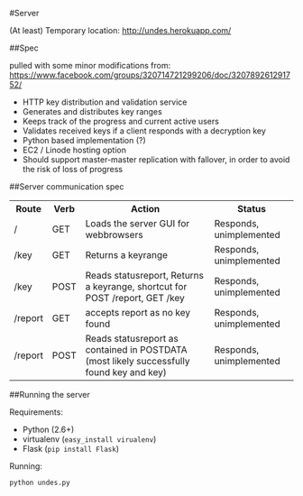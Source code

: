 #Server

(At least) Temporary location: http://undes.herokuapp.com/


##Spec

pulled with some minor modifications from: https://www.facebook.com/groups/320714721299206/doc/320789261291752/

 *  HTTP key distribution and validation service
 *  Generates and distributes key ranges
 *  Keeps track of the progress and current active users
 *  Validates received keys if a client responds with a decryption key
 *  Python based implementation (?)
 *  EC2 / Linode hosting option
 *  Should support master-master replication with fallover, in order to avoid the risk of loss of progress

 
##Server communication spec


 <table>
  <tr>
	<th>Route</th>
	<th>Verb</th>
	<th>Action</th>
	<th>Status</th>
 </tr>
  <tr>
    <td>/</td>
    <td>GET</td>
    <td>Loads the server GUI for webbrowsers</td>
    <td>Responds, unimplemented</td>
  </tr>
  <tr>
    <td>/key</td>
    <td>GET</td>
    <td>Returns a keyrange</td>
    <td>Responds, unimplemented</td>
  </tr>
  <tr>
    <td>/key</td>
    <td>POST</td>
    <td>Reads statusreport, Returns a keyrange, shortcut for POST /report, GET /key </td>
    <td>Responds, unimplemented</td>
  </tr>
  <tr>
    <td>/report</td>
    <td>GET</td>
    <td>accepts report as no key found</td>
    <td>Responds, unimplemented</td>
  </tr>
  <tr>
    <td>/report</td>
    <td>POST</td>
    <td>Reads statusreport as contained in POSTDATA (most likely successfully found key and key)</td>
    <td>Responds, unimplemented</td>
  </tr>
 </table>



##Running the server

Requirements:

 *  Python (2.6+)
 *  virtualenv (`easy_install virualenv`)
 *  Flask (`pip install Flask`)

Running:
```
python undes.py
```


